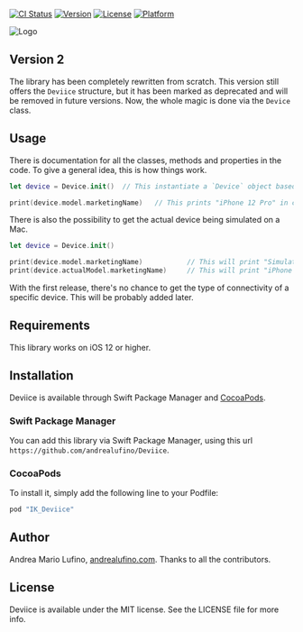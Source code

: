 [![CI Status](https://img.shields.io/travis/Andrea%20Mario%20Lufino/Deviice.svg?style=flat)](https://travis-ci.org/Andrea%20Mario%20Lufino/Deviice)
[![Version](https://img.shields.io/cocoapods/v/Deviice.svg?style=flat)](http://cocoapods.org/pods/Deviice)
[![License](https://img.shields.io/cocoapods/l/Deviice.svg?style=flat)](http://cocoapods.org/pods/Deviice)
[![Platform](https://img.shields.io/cocoapods/p/Deviice.svg?style=flat)](http://cocoapods.org/pods/Deviice)

![Logo](./Example/Deviice/Deviice.png)

## Version 2

The library has been completely rewritten from scratch. This version still offers the `Deviice` structure, but it has been marked as deprecated and will be removed in future versions. Now, the whole magic is done via the `Device` class. 

## Usage

There is documentation for all the classes, methods and properties in the code. 
To give a general idea, this is how things work. 

```swift
let device = Device.init()  // This instantiate a `Device` object based on the current device.

print(device.model.marketingName)   // This prints "iPhone 12 Pro" in case it is running on an iPhone 12 Pro

```

There is also the possibility to get the actual device being simulated on a Mac. 

```swift
let device = Device.init()

print(device.model.marketingName)           // This will print "Simulator"
print(device.actualModel.marketingName)     // This will print "iPhone 12 Pro" in case you're simulating an iPhone 12 Pro
```

With the first release, there's no chance to get the type of connectivity of a specific device. This will be probably added later. 

## Requirements
 
This library works on iOS 12 or higher.

## Installation

Deviice is available through Swift Package Manager and [CocoaPods](http://cocoapods.org).

### Swift Package Manager

You can add this library via Swift Package Manager, using this url `https://github.com/andrealufino/Deviice`.

### CocoaPods

To install
it, simply add the following line to your Podfile:

```ruby
pod "IK_Deviice"
```

## Author

Andrea Mario Lufino, [andrealufino.com](https://andrealufino.com). Thanks to all the contributors.

## License

Deviice is available under the MIT license. See the LICENSE file for more info.

